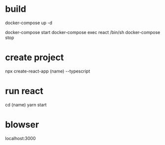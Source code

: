 # build
docker-compose up -d

docker-compose start
docker-compose exec react /bin/sh
docker-compose stop



# create project
npx create-react-app (name) --typescript

# run react
cd (name)
yarn start


# blowser
localhost:3000
